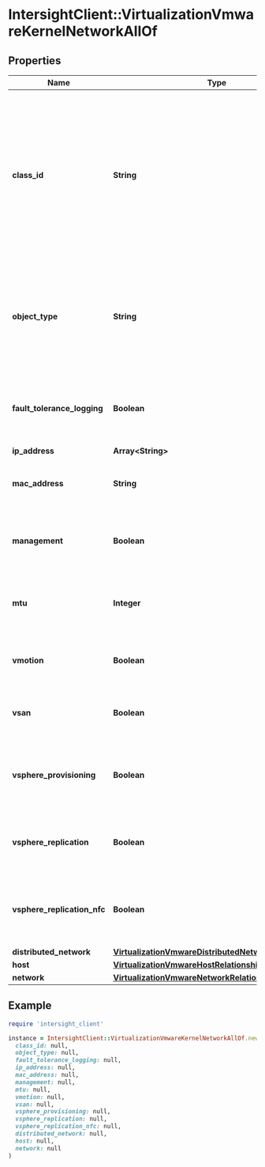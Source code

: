 # IntersightClient::VirtualizationVmwareKernelNetworkAllOf

## Properties

| Name | Type | Description | Notes |
| ---- | ---- | ----------- | ----- |
| **class_id** | **String** | The fully-qualified name of the instantiated, concrete type. This property is used as a discriminator to identify the type of the payload when marshaling and unmarshaling data. | [default to &#39;virtualization.VmwareKernelNetwork&#39;] |
| **object_type** | **String** | The fully-qualified name of the instantiated, concrete type. The value should be the same as the &#39;ClassId&#39; property. | [default to &#39;virtualization.VmwareKernelNetwork&#39;] |
| **fault_tolerance_logging** | **Boolean** | Indicates that fault tolerance logging is enabled on this kernel network. | [optional] |
| **ip_address** | **Array&lt;String&gt;** |  | [optional] |
| **mac_address** | **String** | Standard MAC address assigned to this kernel network. | [optional] |
| **management** | **Boolean** | Indicates that management traffic is enabled on this kernel network. | [optional] |
| **mtu** | **Integer** | Maximum transmission unit configured on a kernel network. | [optional] |
| **vmotion** | **Boolean** | Indicates that vmotion is enabled on this kernel network. | [optional] |
| **vsan** | **Boolean** | Indicates that vsan traffic is enabled on this kernel network. | [optional] |
| **vsphere_provisioning** | **Boolean** | Indicates that vsphere provisioning traffic is enabled on this kernel network. | [optional] |
| **vsphere_replication** | **Boolean** | Indicates that vsphere replication is enabled on this kernel network. | [optional] |
| **vsphere_replication_nfc** | **Boolean** | Indicates that vsphere replication nfc is enabled on this kernel network. | [optional] |
| **distributed_network** | [**VirtualizationVmwareDistributedNetworkRelationship**](VirtualizationVmwareDistributedNetworkRelationship.md) |  | [optional] |
| **host** | [**VirtualizationVmwareHostRelationship**](VirtualizationVmwareHostRelationship.md) |  | [optional] |
| **network** | [**VirtualizationVmwareNetworkRelationship**](VirtualizationVmwareNetworkRelationship.md) |  | [optional] |

## Example

```ruby
require 'intersight_client'

instance = IntersightClient::VirtualizationVmwareKernelNetworkAllOf.new(
  class_id: null,
  object_type: null,
  fault_tolerance_logging: null,
  ip_address: null,
  mac_address: null,
  management: null,
  mtu: null,
  vmotion: null,
  vsan: null,
  vsphere_provisioning: null,
  vsphere_replication: null,
  vsphere_replication_nfc: null,
  distributed_network: null,
  host: null,
  network: null
)
```


